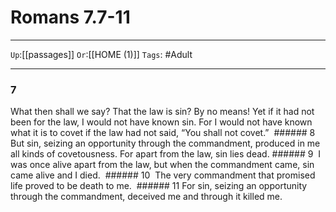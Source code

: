 # Romans 7.7-11

---

`Up`:[[passages]] `Or`:[[HOME (1)]] `Tags`: #Adult

---

### 7

What then shall we say? That the law is sin? By no means! Yet if it had not been for the law, I would not have known sin. For I would not have known what it is to covet if the law had not said, “You shall not covet.”  ###### 8 But sin, seizing an opportunity through the commandment, produced in me all kinds of covetousness. For apart from the law, sin lies dead. ###### 9  I was once alive apart from the law, but when the commandment came, sin came alive and I died.  ###### 10  The very commandment that promised life proved to be death to me.  ###### 11 For sin, seizing an opportunity through the commandment, deceived me and through it killed me.